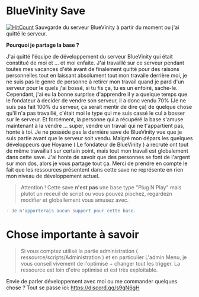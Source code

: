 # BlueVinity Save
[![HitCount](http://hits.dwyl.io/Rubylium/https://githubcom/Rubylium/BlueVinity.svg)](http://hits.dwyl.io/Rubylium/https://githubcom/Rubylium/BlueVinity)
Sauvgarde du serveur BlueVinity à partir du moment ou j'ai quitté le serveur.

**Pourquoi je partage la base ?**

J'ai quitté l'équipe de développement du serveur BlueVinity qui était constitué de moi et ... et moi enfaite. J'ai travaillé sur ce serveur pendant toutes mes vacances d'été avant de finalement quitté pour des raisons personnelles tout en laissant absolument tout mon travaile derrière moi, je ne suis pas le genre de personne à retirer mon travail quand je pard d'un serveur pour le quels j'ai bossé, si tu fis ça, tu es un enfoiré, sache-le.
Cependant, j'ai eu la bonne surprise d'apprendre il y a quelque temps que le fondateur à decider de vendre son serveur, il a donc vendu 70% (Je ne suis pas fait 100% du serveur, ça serait mentir de dire ça) de quelque chose qu'il n'a pas travaillé, c'était moi le type qui me suis cassé le cul à bosser sur le serveur.
Et forcément, la personne qui a récupéré la base s'amuse maintenant à la vendre ... super, vendre un travail qui ne t'appartient pas, honte à toi.
Je ne possède pas la dernière save de BlueVinity vue que je suis partie avant que le serveur soit vendu. Malgré mon dépars les quelques développeurs que Hoyame ( Le fondateur de BlueVinity ) a recruté ont tout de même travaillait sur certain point, mais tout mon travail est globalement dans cette save.
J'ai honte de savoir que des personnes se font de l'argent sur mon dos, alors je vous partage tout ça. Merci de prendre en compte le fait que les ressources présentent dans cette save ne représente en rien mon niveau de développement actuel.


> Attention ! Cette save **n'est pas** une base type "Plug N Play" mais plutot un receuil de script ou vous pouvez piochez, regardezn modifier et globallement vous amusez avec.



```diff
- Je n'apporterais aucun support pour cette base.
```


# Chose importante à savoir

> Si vous comptez utilisé la partie administration ( ressource/scripts/Administration ) et en particulier L'admin Menu, je vous conseil vivement de l'optimisé + changer tout les trigger. La ressource est loin d'etre optimisé et est très exploitable.


Envie de parler développement avec moi ou me commander quelques chose ? 
Tout se passe ici: https://discord.gg/s9gN6gH
